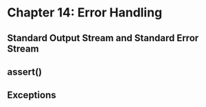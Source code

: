 # Chapter 14: Error Handling

## Standard Output Stream and Standard Error Stream

## assert()

## Exceptions
